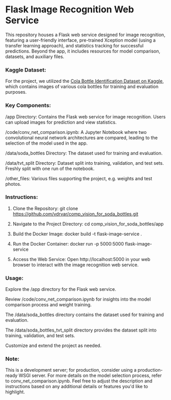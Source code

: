 # Flask Image Recognition Web Service

This repository houses a Flask web service designed for image recognition, featuring a user-friendly interface, pre-trained Xception model (using a transfer learning approach), and statistics tracking for successful predictions. Beyond the app, it includes resources for model comparison, datasets, and auxiliary files.

### Kaggle Dataset:

For the project, we utilized the [Cola Bottle Identification Dataset on Kaggle](https://www.kaggle.com/datasets/deadskull7/cola-bottle-identification/code), which contains images of various cola bottles for training and evaluation purposes.

### Key Components:

/app Directory: Contains the Flask web service for image recognition. Users can upload images for prediction and view statistics.

/code/conv_net_comparison.ipynb: A Jupyter Notebook where two convolutional neural network architectures are compared, leading to the selection of the model used in the app.

/data/soda_bottles Directory: The dataset used for training and evaluation.

/data/tvt_split Directory: Dataset split into training, validation, and test sets. Freshly split with one run of the notebook.

/other_files: Various files supporting the project, e.g. weights and test photos.

### Instructions:

1) Clone the Repository:
git clone https://github.com/vdrvar/comp_vision_for_soda_bottles.git

2) Navigate to the Project Directory:
cd comp_vision_for_soda_bottles/app

3) Build the Docker Image:
docker build -t flask-image-service .

4) Run the Docker Container:
docker run -p 5000:5000 flask-image-service

5) Access the Web Service:
Open http://localhost:5000 in your web browser to interact with the image recognition web service.

### Usage:

Explore the /app directory for the Flask web service.

Review /code/conv_net_comparison.ipynb for insights into the model comparison process and weight training.

The /data/soda_bottles directory contains the dataset used for training and evaluation.

The /data/soda_bottles_tvt_split directory provides the dataset split into training, validation, and test sets.

Customize and extend the project as needed.


### Note:

This is a development server; for production, consider using a production-ready WSGI server.
For more details on the model selection process, refer to conv_net_comparison.ipynb.
Feel free to adjust the description and instructions based on any additional details or features you'd like to highlight.
